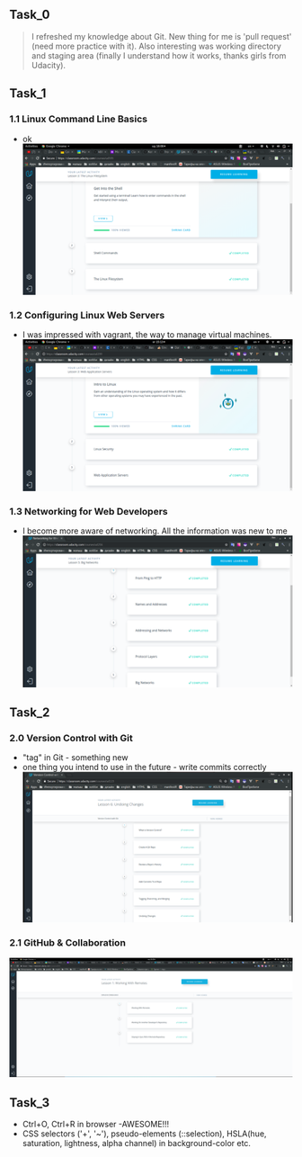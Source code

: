 ## Task_0
> I refreshed my knowledge about Git. New thing for me is 'pull request' (need more practice with it).
Also interesting was working directory and staging area (finally I understand how it works, thanks girls from Udacity).
## Task_1
### 1.1 Linux Command Line Basics
- ok
![Screenshot](task_1/test_1.1.png)
### 1.2 Configuring Linux Web Servers
- I was impressed with vagrant, the way to manage virtual machines.
![Screenshot](task_1/test_1.2.png)
### 1.3 Networking for Web Developers
- I become more aware of networking. All the information was new to me
![Screenshot](task_1/test_1.3.png)
## Task_2
### 2.0 Version Control with Git
- "tag" in Git - something new
- one thing you intend to use in the future - write commits correctly
![Screenshot](task_2/test_2.png)
### 2.1 GitHub & Collaboration
![Screenshot](task_2/test_2.1.png)
## Task_3
- Ctrl+O, Ctrl+R in browser -AWESOME!!!
- CSS selectors ('+', '~'), pseudo-elements (::selection), HSLA(hue, saturation, lightness, alpha channel) in background-color etc.
